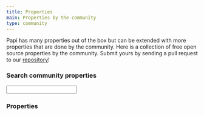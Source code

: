 ```yaml
---
title: Properties
main: Properties by the community
type: community
---
```


<p>Papi has many properties out of the box but can be extended with more properties that are done by the community. Here is a collection of free open source properties by the community. Submit yours by sending a pull request to our <a href="https://github.com/wp-papi/wp-papi.github.io/blob/source/src/community/properties.md">repository</a>!</p>

<div class="community-properties">
  <h3>Search community properties</h3>
  <input id="search" name="search" type="search" />
  <h3>Properties</h3>
  <ul>
    <!--

    === Example property ===

    Data attribute with keywords. H4 with the property title.
    The `requires` span is where the version of Papi it works with, for example `3 or higher`.
    Description text below the title and links to the property, creator and so.

    <li data-keywords="color black dark">
      <h4>Color property</h4>
      <span class="requires">3 or higher</span>
      <p>Aliquam cum curae aptent luctus cupidatat. Ac magna rhoncus. Esse adipisicing incididunt natoque. Himenaeos proident dictum. Varius mollit netus laborum nisi.</p>
      <a href="#">Link to repository</a> - By <a href="#">Fredrik Forsmo</a>
    </li>

    Don't forget to unit test your property and please try adding them in alphabetical order!

    -->
  </ul>
  <p>No properties exists, yet!</p>
  <h3>How to add a property to the list?</h3>
  <p class="no-margin">1. Fork the <a href="https://github.com/wp-papi/wp-papi.github.io/blob/source/src/community/properties.md">repository</a>.</p>
  <p class="no-margin">2. Add your property, html template and documentation exists in the source code of the page.</p>
  <p class="no-margin">3. Submit your pull request to our repository.</p>
  <p class="no-margin">4. Done!</p>
</div>
